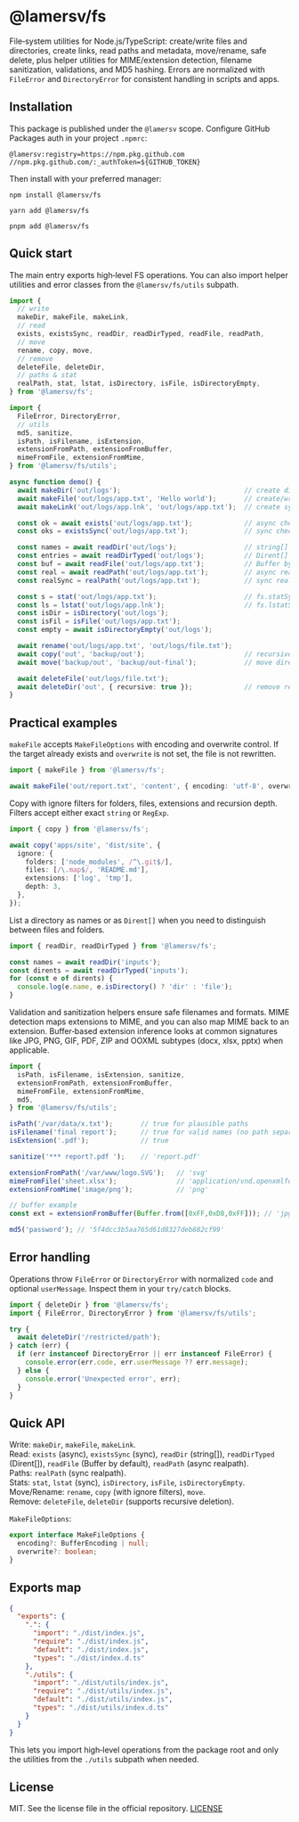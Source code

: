 # @lamersv/fs

File‑system utilities for Node.js/TypeScript: create/write files and directories, create links, read paths and metadata, move/rename, safe delete, plus helper utilities for MIME/extension detection, filename sanitization, validations, and MD5 hashing. Errors are normalized with `FileError` and `DirectoryError` for consistent handling in scripts and apps.

## Installation

This package is published under the `@lamersv` scope. Configure GitHub Packages auth in your project `.npmrc`:

```
@lamersv:registry=https://npm.pkg.github.com
//npm.pkg.github.com/:_authToken=${GITHUB_TOKEN}
```

Then install with your preferred manager:

```
npm install @lamersv/fs
```

```
yarn add @lamersv/fs
```

```
pnpm add @lamersv/fs
```

## Quick start

The main entry exports high‑level FS operations. You can also import helper utilities and error classes from the `@lamersv/fs/utils` subpath.

```ts
import {
  // write
  makeDir, makeFile, makeLink,
  // read
  exists, existsSync, readDir, readDirTyped, readFile, readPath,
  // move
  rename, copy, move,
  // remove
  deleteFile, deleteDir,
  // paths & stat
  realPath, stat, lstat, isDirectory, isFile, isDirectoryEmpty,
} from '@lamersv/fs';

import {
  FileError, DirectoryError,
  // utils
  md5, sanitize,
  isPath, isFilename, isExtension,
  extensionFromPath, extensionFromBuffer,
  mimeFromFile, extensionFromMime,
} from '@lamersv/fs/utils';

async function demo() {
  await makeDir('out/logs');                               // create directory (recursive)
  await makeFile('out/logs/app.txt', 'Hello world');       // create/write file
  await makeLink('out/logs/app.lnk', 'out/logs/app.txt');  // create symlink

  const ok = await exists('out/logs/app.txt');             // async check
  const oks = existsSync('out/logs/app.txt');              // sync check

  const names = await readDir('out/logs');                 // string[]
  const entries = await readDirTyped('out/logs');          // Dirent[]
  const buf = await readFile('out/logs/app.txt');          // Buffer by default
  const real = await readPath('out/logs/app.txt');         // async realpath
  const realSync = realPath('out/logs/app.txt');           // sync realpath

  const s = stat('out/logs/app.txt');                      // fs.statSync with guards
  const ls = lstat('out/logs/app.lnk');                    // fs.lstatSync
  const isDir = isDirectory('out/logs');
  const isFil = isFile('out/logs/app.txt');
  const empty = await isDirectoryEmpty('out/logs');

  await rename('out/logs/app.txt', 'out/logs/file.txt');
  await copy('out', 'backup/out');                         // recursive copy
  await move('backup/out', 'backup/out-final');            // move directories/files

  await deleteFile('out/logs/file.txt');
  await deleteDir('out', { recursive: true });             // remove recursively
}
```

## Practical examples

`makeFile` accepts `MakeFileOptions` with encoding and overwrite control. If the target already exists and `overwrite` is not set, the file is not rewritten.

```ts
import { makeFile } from '@lamersv/fs';

await makeFile('out/report.txt', 'content', { encoding: 'utf-8', overwrite: true });
```

Copy with ignore filters for folders, files, extensions and recursion depth. Filters accept either exact `string` or `RegExp`.

```ts
import { copy } from '@lamersv/fs';

await copy('apps/site', 'dist/site', {
  ignore: {
    folders: ['node_modules', /^\.git$/],
    files: [/\.map$/, 'README.md'],
    extensions: ['log', 'tmp'],
    depth: 3,
  },
});
```

List a directory as names or as `Dirent[]` when you need to distinguish between files and folders.

```ts
import { readDir, readDirTyped } from '@lamersv/fs';

const names = await readDir('inputs');
const dirents = await readDirTyped('inputs');
for (const e of dirents) {
  console.log(e.name, e.isDirectory() ? 'dir' : 'file');
}
```

Validation and sanitization helpers ensure safe filenames and formats. MIME detection maps extensions to MIME, and you can also map MIME back to an extension. Buffer‑based extension inference looks at common signatures like JPG, PNG, GIF, PDF, ZIP and OOXML subtypes (docx, xlsx, pptx) when applicable.

```ts
import {
  isPath, isFilename, isExtension, sanitize,
  extensionFromPath, extensionFromBuffer,
  mimeFromFile, extensionFromMime,
  md5,
} from '@lamersv/fs/utils';

isPath('/var/data/x.txt');       // true for plausible paths
isFilename('final report');      // true for valid names (no path separators)
isExtension('.pdf');             // true

sanitize('*** report?.pdf ');    // 'report.pdf'

extensionFromPath('/var/www/logo.SVG');   // 'svg'
mimeFromFile('sheet.xlsx');               // 'application/vnd.openxmlformats-officedocument.spreadsheetml.sheet'
extensionFromMime('image/png');           // 'png'

// buffer example
const ext = extensionFromBuffer(Buffer.from([0xFF,0xD8,0xFF])); // 'jpg' for JPEG signatures

md5('password'); // '5f4dcc3b5aa765d61d8327deb882cf99'
```

## Error handling

Operations throw `FileError` or `DirectoryError` with normalized `code` and optional `userMessage`. Inspect them in your `try/catch` blocks.

```ts
import { deleteDir } from '@lamersv/fs';
import { FileError, DirectoryError } from '@lamersv/fs/utils';

try {
  await deleteDir('/restricted/path');
} catch (err) {
  if (err instanceof DirectoryError || err instanceof FileError) {
    console.error(err.code, err.userMessage ?? err.message);
  } else {
    console.error('Unexpected error', err);
  }
}
```

## Quick API

Write: `makeDir`, `makeFile`, `makeLink`.  
Read: `exists` (async), `existsSync` (sync), `readDir` (string[]), `readDirTyped` (Dirent[]), `readFile` (Buffer by default), `readPath` (async realpath).  
Paths: `realPath` (sync realpath).  
Stats: `stat`, `lstat` (sync), `isDirectory`, `isFile`, `isDirectoryEmpty`.  
Move/Rename: `rename`, `copy` (with ignore filters), `move`.  
Remove: `deleteFile`, `deleteDir` (supports recursive deletion).

`MakeFileOptions`:

```ts
export interface MakeFileOptions {
  encoding?: BufferEncoding | null;
  overwrite?: boolean;
}
```

## Exports map

```json
{
  "exports": {
    ".": {
      "import": "./dist/index.js",
      "require": "./dist/index.js",
      "default": "./dist/index.js",
      "types": "./dist/index.d.ts"
    },
    "./utils": {
      "import": "./dist/utils/index.js",
      "require": "./dist/utils/index.js",
      "default": "./dist/utils/index.js",
      "types": "./dist/utils/index.d.ts"
    }
  }
}
```

This lets you import high‑level operations from the package root and only the utilities from the `./utils` subpath when needed.

## License

MIT. See the license file in the official repository. [LICENSE](./LICENSE)
